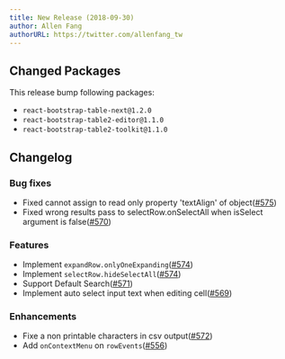 ```yaml
---
title: New Release (2018-09-30)
author: Allen Fang
authorURL: https://twitter.com/allenfang_tw
---
```


## Changed Packages

This release bump following packages:

* `react-bootstrap-table-next@1.2.0`
* `react-bootstrap-table2-editor@1.1.0`
* `react-bootstrap-table2-toolkit@1.1.0`


## Changelog

### Bug fixes
* Fixed cannot assign to read only property 'textAlign' of object([#575](https://github.com/react-bootstrap-table/react-bootstrap-table2/pull/575))
* Fixed wrong results pass to selectRow.onSelectAll when isSelect argument is false([#570](https://github.com/react-bootstrap-table/react-bootstrap-table2/pull/570))

### Features
* Implement `expandRow.onlyOneExpanding`([#574](https://github.com/react-bootstrap-table/react-bootstrap-table2/pull/574))
* Implement `selectRow.hideSelectAll`([#574](https://github.com/react-bootstrap-table/react-bootstrap-table2/pull/573))
* Support Default Search([#571](https://github.com/react-bootstrap-table/react-bootstrap-table2/pull/571))
* Implement auto select input text when editing cell([#569](https://github.com/react-bootstrap-table/react-bootstrap-table2/pull/569))

### Enhancements
* Fixe a non printable characters in csv output([#572](https://github.com/react-bootstrap-table/react-bootstrap-table2/pull/572))
* Add `onContextMenu` on `rowEvents`([#556](https://github.com/react-bootstrap-table/react-bootstrap-table2/pull/556))
